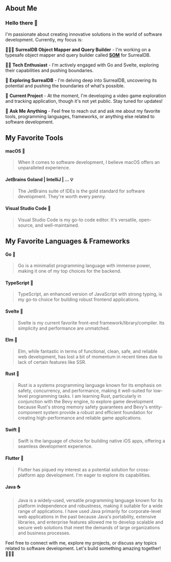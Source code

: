 ## About Me

### Hello there 👋

I'm passionate about creating innovative solutions in the world of software development. Currently, my focus is:

👨🏻‍🎨 **SurrealDB Object Mapper and Query Builder** - I'm working on a typesafe object mapper and query builder called [**SOM**](https://github.com/go-surreal/som) for SurrealDB.

👨‍💻 **Tech Enthusiast** - I'm actively engaged with Go and Svelte, exploring their capabilities and pushing boundaries.

🌱 **Exploring SurrealDB** - I'm delving deep into SurrealDB, uncovering its potential and pushing the boundaries of what's possible.

🔭 **Current Project** - At the moment, I'm developing a video game exploration and tracking application, though it's not yet public. Stay tuned for updates!

💬 **Ask Me Anything** - Feel free to reach out and ask me about my favorite tools, programming languages, frameworks, or anything else related to software development.

## My Favorite Tools

#### macOS 🍎

> When it comes to software development, I believe macOS offers an unparalleled experience.

#### JetBrains Goland | IntelliJ | ... 💡

> The JetBrains suite of IDEs is the gold standard for software development. They're worth every penny.

#### Visual Studio Code 📝

> Visual Studio Code is my go-to code editor. It's versatile, open-source, and well-maintained.

## My Favorite Languages & Frameworks

#### Go 🐹

> Go is a minimalist programming language with immense power, making it one of my top choices for the backend.

#### TypeScript 📝

> TypeScript, an enhanced version of JavaScript with strong typing, is my go-to choice for building robust frontend applications.

#### Svelte 🚀

> Svelte is my current favorite front-end framework/library/compiler. Its simplicity and performance are unmatched.

#### Elm 🌳

> Elm, while fantastic in terms of functional, clean, safe, and reliable web development, has lost a bit of momentum in recent times due to lack of certain features like SSR.

#### Rust 🦀

> Rust is a systems programming language known for its emphasis on safety, concurrency, and performance, making it well-suited for low-level programming tasks. I am learning Rust, particularly in conjunction with the Bevy engine, to explore game development because Rust's strong memory safety guarantees and Bevy's entity-component system provide a robust and efficient foundation for creating high-performance and reliable game applications.

#### Swift 🍏

> Swift is the language of choice for building native iOS apps, offering a seamless development experience.

#### Flutter 🦋

> Flutter has piqued my interest as a potential solution for cross-platform app development. I'm eager to explore its capabilities.

#### Java ☕

> Java is a widely-used, versatile programming language known for its platform independence and robustness, making it suitable for a wide range of applications. I have used Java primarily for corporate-level web applications in the past because Java's portability, extensive libraries, and enterprise features allowed me to develop scalable and secure web solutions that meet the demands of large organizations and business processes.

Feel free to connect with me, explore my projects, or discuss any topics related to software development. Let's build something amazing together! 👨‍💻🚀
